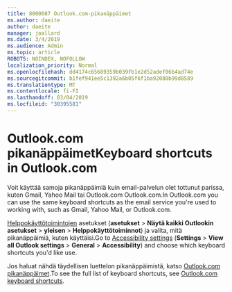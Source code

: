 ```yaml
---
title: 8000087 Outlook.com-pikanäppäimet
ms.author: daeite
author: daeite
manager: joallard
ms.date: 3/4/2019
ms.audience: Admin
ms.topic: article
ROBOTS: NOINDEX, NOFOLLOW
localization_priority: Normal
ms.openlocfilehash: dd4174c65609359b039fb1e2d52adef06b4ad74e
ms.sourcegitcommit: b1fef941ee5c1392a6b05f6f1ba92080b99d8589
ms.translationtype: MT
ms.contentlocale: fi-FI
ms.lasthandoff: 03/04/2019
ms.locfileid: "30395581"
---
```

# <a name="keyboard-shortcuts-in-outlookcom"></a><span data-ttu-id="1099d-102">Outlook.com pikanäppäimet</span><span class="sxs-lookup"><span data-stu-id="1099d-102">Keyboard shortcuts in Outlook.com</span></span>

<span data-ttu-id="1099d-103">Voit käyttää samoja pikanäppäimiä kuin email-palvelun olet tottunut parissa, kuten Gmail, Yahoo Mail tai Outlook.com Outlook.com.</span><span class="sxs-lookup"><span data-stu-id="1099d-103">In Outlook.com you can use the same keyboard shortcuts as the email service you're used to working with, such as Gmail, Yahoo Mail, or Outlook.com.</span></span>

<span data-ttu-id="1099d-104">[Helppokäyttötoimintojen](https://go.microsoft.com/fwlink/?linkid=2080840) asetukset (**asetukset** > **Näytä kaikki Outlookin asetukset** > **yleisen** > **Helppokäyttötoiminnot**) ja valita, mitä pikanäppäimiä, kuten käyttäisi.</span><span class="sxs-lookup"><span data-stu-id="1099d-104">Go to [Accessibility settings](https://go.microsoft.com/fwlink/?linkid=2080840) (**Settings** > **View all Outlook settings** > **General** > **Accessibility**) and choose which keyboard shortcuts you'd like use.</span></span>

<span data-ttu-id="1099d-105">Jos haluat nähdä täydellisen luettelon pikanäppäimistä, katso [Outlook.com pikanäppäimet](https://support.office.com/article/708d907e-4398-4fc6-9a9a-4fc72bccec16).</span><span class="sxs-lookup"><span data-stu-id="1099d-105">To see the full list of keyboard shortcuts, see [Outlook.com keyboard shortcuts](https://support.office.com/article/708d907e-4398-4fc6-9a9a-4fc72bccec16).</span></span>